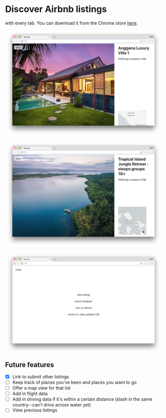 # Discover Airbnb listings
with every tab. You can download it from the Chrome store [here](https://chrome.google.com/webstore/detail/ecegeleaojeebbjglicjfmacikoifcda/publish-accepted?authuser=0&hl=en-US).

![new tab](/imgs/1.png)

![new tab with map](/imgs/2.png)

![menu](/imgs/3.png)



## Future features
 - [x] Link to submit other listings
 - [ ] Keep track of places you've been and places you want to go
  - [ ] Offer a map view for that list
 - [ ] Add in flight data
 - [ ] Add in driving data if it's within a certain distance (slash in the same country--can't drive across water yet)
 - [ ] View previous listings
